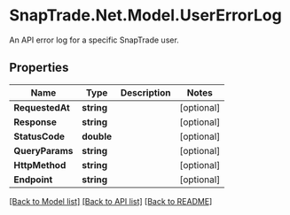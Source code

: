 # SnapTrade.Net.Model.UserErrorLog
An API error log for a specific SnapTrade user.

## Properties

Name | Type | Description | Notes
------------ | ------------- | ------------- | -------------
**RequestedAt** | **string** |  | [optional] 
**Response** | **string** |  | [optional] 
**StatusCode** | **double** |  | [optional] 
**QueryParams** | **string** |  | [optional] 
**HttpMethod** | **string** |  | [optional] 
**Endpoint** | **string** |  | [optional] 

[[Back to Model list]](../README.md#documentation-for-models) [[Back to API list]](../README.md#documentation-for-api-endpoints) [[Back to README]](../README.md)

